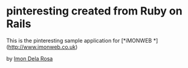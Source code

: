 # pinteresting created from Ruby on Rails

This is the pinteresting sample application for
[*iMONWEB *] (http://www.imonweb.co.uk)

by [Imon Dela Rosa](http://www.imonweb.co.uk)